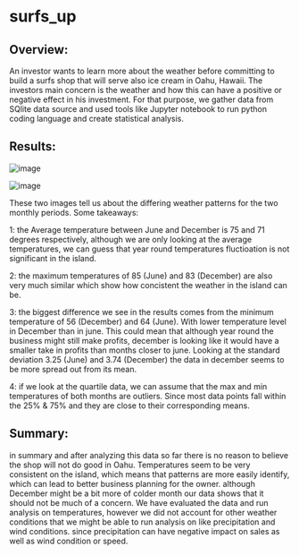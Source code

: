 # surfs_up

## Overview:
An investor wants to learn more about the weather before committing to build a surfs shop that will serve also ice cream in Oahu, Hawaii. The investors main concern is the weather and how this can have a positive or negative effect in his investment. For that purpose, we gather data from SQlite data source and used tools like Jupyter notebook to run python coding language and create statistical analysis. 

## Results:
![image](https://user-images.githubusercontent.com/90356052/205417002-35b99147-79ce-4889-bee3-b8ad23c6deda.png)


![image](https://user-images.githubusercontent.com/90356052/205416986-bc322aec-9f90-41f3-84fc-42d94f3af3a4.png)


These two images tell us about the differing weather patterns for the two monthly periods. Some takeaways:

1: the Average temperature between June and December is 75 and 71 degrees respectively, although we are only looking at the average temperatures, we can guess that year round temperatures fluctioation is not significant in the island. 

2: the maximum temperatures of 85 (June) and 83 (December) are also very much similar which show how concistent the weather in the island can be.

3: the biggest difference we see in the results comes from the minimum temperature of 56 (December) and 64 (June). With lower temperature level in December than in june. This could mean that although year round the business might still make profits, december is looking like it would have a smaller take in profits than months closer to june. Looking at the standard deviation 3.25 (June) and 3.74 (December) the data in december seems to be more spread out from its mean.

4: if we look at the quartile data, we can assume that the max and min temperatures of both months are outliers. Since most data points fall within the 25% & 75%  and they are close to their corresponding means. 

## Summary:

in summary and after analyzing this data so far there is no reason to believe the shop will not do good in Oahu. Temperatures seem to be very consistent on the island, which means that patterns are more easily identify, which can lead to better business planning for the owner. although December might be a bit more of colder month our data shows that it should not be much of a concern. We have evaluated the data and run analysis on temperatures, however we did not account for other weather conditions that we might be able to run analysis on like precipitation and wind conditions. since precipitation can have negative impact on sales as well as wind condition or speed.
